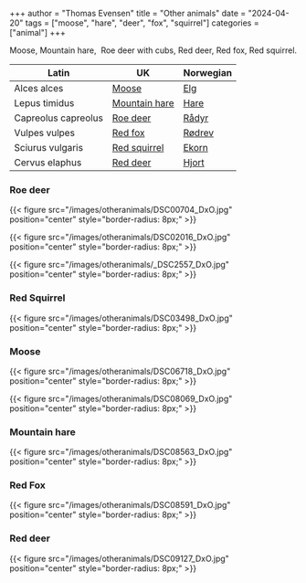 +++
author = "Thomas Evensen"
title = "Other animals"
date = "2024-04-20"
tags = ["moose", "hare", "deer", "fox", "squirrel"]
categories = ["animal"]
+++

Moose, Mountain hare,  Roe deer with cubs, Red deer, Red fox, Red squirrel.

<!--more-->

| Latin     | UK | Norwegian |
| --------- |  --------- |    --------- |
| Alces alces | [Moose](https://en.wikipedia.org/wiki/Moose) | [Elg](https://no.wikipedia.org/wiki/Elg) |
| Lepus timidus | [Mountain hare](https://en.wikipedia.org/wiki/Mountain_hare) | [Hare](https://no.wikipedia.org/wiki/Hare) |
| Capreolus capreolus  | [Roe deer](https://en.wikipedia.org/wiki/Roe_deer) | [Rådyr](https://no.wikipedia.org/wiki/Rådyr) |
| Vulpes vulpes | [Red fox](https://en.wikipedia.org/wiki/Red_fox) |  [Rødrev](https://no.wikipedia.org/wiki/Rødrev) |
| Sciurus vulgaris | [Red squirrel](https://en.wikipedia.org/wiki/Red_squirrel) |  [Ekorn](https://no.wikipedia.org/wiki/Ekorn)|
| Cervus elaphus | [Red deer](https://en.wikipedia.org/wiki/Red_deer) |  [Hjort](https://no.wikipedia.org/wiki/Hjort)|

### Roe deer

{{< figure src="/images/otheranimals/DSC00704_DxO.jpg" position="center" style="border-radius: 8px;" >}}

{{< figure src="/images/otheranimals/DSC02016_DxO.jpg" position="center" style="border-radius: 8px;" >}}

{{< figure src="/images/otheranimals/_DSC2557_DxO.jpg" position="center" style="border-radius: 8px;" >}}

### Red Squirrel

{{< figure src="/images/otheranimals/DSC03498_DxO.jpg" position="center" style="border-radius: 8px;" >}}

### Moose

{{< figure src="/images/otheranimals/DSC06718_DxO.jpg" position="center" style="border-radius: 8px;" >}}

{{< figure src="/images/otheranimals/DSC08069_DxO.jpg" position="center" style="border-radius: 8px;" >}}

### Mountain hare

{{< figure src="/images/otheranimals/DSC08563_DxO.jpg" position="center" style="border-radius: 8px;" >}}

### Red Fox

{{< figure src="/images/otheranimals/DSC08591_DxO.jpg" position="center" style="border-radius: 8px;" >}}

### Red deer

{{< figure src="/images/otheranimals/DSC09127_DxO.jpg" position="center" style="border-radius: 8px;" >}}
